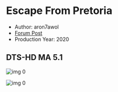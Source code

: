# Escape From Pretoria

* Author: aron7awol
* [Forum Post](https://www.avsforum.com/threads/bass-eq-for-filtered-movies.2995212/post-59434890)
* Production Year: 2020

## DTS-HD MA 5.1

![img 0](http://imgur.com/n7tFRvB.jpg)

![img 0](http://imgur.com/5bEs1rz.png)

